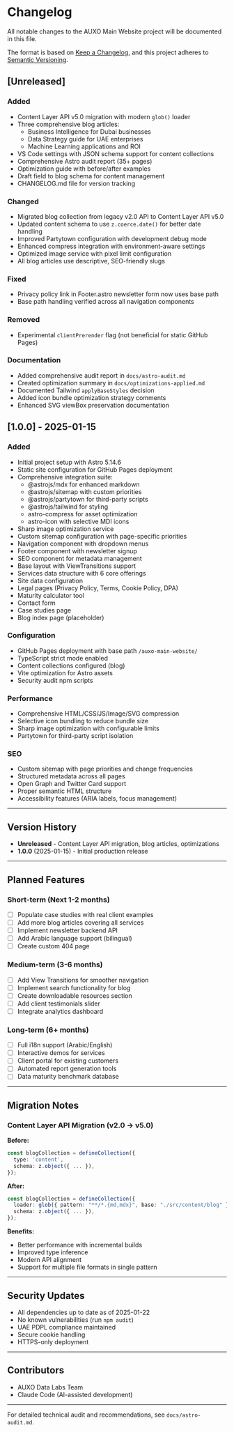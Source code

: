 # Changelog

All notable changes to the AUXO Main Website project will be documented in this file.

The format is based on [Keep a Changelog](https://keepachangelog.com/en/1.0.0/),
and this project adheres to [Semantic Versioning](https://semver.org/spec/v2.0.0.html).

## [Unreleased]

### Added
- Content Layer API v5.0 migration with modern `glob()` loader
- Three comprehensive blog articles:
  - Business Intelligence for Dubai businesses
  - Data Strategy guide for UAE enterprises
  - Machine Learning applications and ROI
- VS Code settings with JSON schema support for content collections
- Comprehensive Astro audit report (35+ pages)
- Optimization guide with before/after examples
- Draft field to blog schema for content management
- CHANGELOG.md file for version tracking

### Changed
- Migrated blog collection from legacy v2.0 API to Content Layer API v5.0
- Updated content schema to use `z.coerce.date()` for better date handling
- Improved Partytown configuration with development debug mode
- Enhanced compress integration with environment-aware settings
- Optimized image service with pixel limit configuration
- All blog articles use descriptive, SEO-friendly slugs

### Fixed
- Privacy policy link in Footer.astro newsletter form now uses base path
- Base path handling verified across all navigation components

### Removed
- Experimental `clientPrerender` flag (not beneficial for static GitHub Pages)

### Documentation
- Added comprehensive audit report in `docs/astro-audit.md`
- Created optimization summary in `docs/optimizations-applied.md`
- Documented Tailwind `applyBaseStyles` decision
- Added icon bundle optimization strategy comments
- Enhanced SVG viewBox preservation documentation

## [1.0.0] - 2025-01-15

### Added
- Initial project setup with Astro 5.14.6
- Static site configuration for GitHub Pages deployment
- Comprehensive integration suite:
  - @astrojs/mdx for enhanced markdown
  - @astrojs/sitemap with custom priorities
  - @astrojs/partytown for third-party scripts
  - @astrojs/tailwind for styling
  - astro-compress for asset optimization
  - astro-icon with selective MDI icons
- Sharp image optimization service
- Custom sitemap configuration with page-specific priorities
- Navigation component with dropdown menus
- Footer component with newsletter signup
- SEO component for metadata management
- Base layout with ViewTransitions support
- Services data structure with 6 core offerings
- Site data configuration
- Legal pages (Privacy Policy, Terms, Cookie Policy, DPA)
- Maturity calculator tool
- Contact form
- Case studies page
- Blog index page (placeholder)

### Configuration
- GitHub Pages deployment with base path `/auxo-main-website/`
- TypeScript strict mode enabled
- Content collections configured (blog)
- Vite optimization for Astro assets
- Security audit npm scripts

### Performance
- Comprehensive HTML/CSS/JS/Image/SVG compression
- Selective icon bundling to reduce bundle size
- Sharp image optimization with configurable limits
- Partytown for third-party script isolation

### SEO
- Custom sitemap with page priorities and change frequencies
- Structured metadata across all pages
- Open Graph and Twitter Card support
- Proper semantic HTML structure
- Accessibility features (ARIA labels, focus management)

---

## Version History

- **Unreleased** - Content Layer API migration, blog articles, optimizations
- **1.0.0** (2025-01-15) - Initial production release

---

## Planned Features

### Short-term (Next 1-2 months)
- [ ] Populate case studies with real client examples
- [ ] Add more blog articles covering all services
- [ ] Implement newsletter backend API
- [ ] Add Arabic language support (bilingual)
- [ ] Create custom 404 page

### Medium-term (3-6 months)
- [ ] Add View Transitions for smoother navigation
- [ ] Implement search functionality for blog
- [ ] Create downloadable resources section
- [ ] Add client testimonials slider
- [ ] Integrate analytics dashboard

### Long-term (6+ months)
- [ ] Full i18n support (Arabic/English)
- [ ] Interactive demos for services
- [ ] Client portal for existing customers
- [ ] Automated report generation tools
- [ ] Data maturity benchmark database

---

## Migration Notes

### Content Layer API Migration (v2.0 → v5.0)

**Before:**
```typescript
const blogCollection = defineCollection({
  type: 'content',
  schema: z.object({ ... }),
});
```

**After:**
```typescript
const blogCollection = defineCollection({
  loader: glob({ pattern: "**/*.{md,mdx}", base: "./src/content/blog" }),
  schema: z.object({ ... }),
});
```

**Benefits:**
- Better performance with incremental builds
- Improved type inference
- Modern API alignment
- Support for multiple file formats in single pattern

---

## Security Updates

- All dependencies up to date as of 2025-01-22
- No known vulnerabilities (run `npm audit`)
- UAE PDPL compliance maintained
- Secure cookie handling
- HTTPS-only deployment

---

## Contributors

- AUXO Data Labs Team
- Claude Code (AI-assisted development)

---

For detailed technical audit and recommendations, see `docs/astro-audit.md`.
